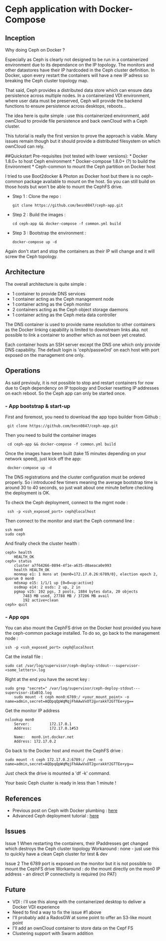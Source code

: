 # Ceph application with Docker-Compose

## Inception
Why doing Ceph on Docker ?

Especially as Ceph is clearly not designed to be run in a containerized environment due to its dependance on the IP topology. The monitors and other datastores have their IP hardcoded in the Ceph cluster definition. In Docker, upon every restart the containers will have a new IP adress so breaking the Ceph cluster topology map. 

That said, Ceph provides a distributed data store which can ensure data persistence across multiple nodes. In a containerized VDI environment, where user data must be preserved, Ceph will provide the backend functions to ensure persistence across desktops, reboots...

The idea here is quite simple : use <ref>this</ref> containerized environment,  add ownCloud to provide file persistence and back ownCloud with a Ceph cluster. 

This tutorial is really the first version to prove the approach is viable. Many issues remain though but it should provide a distributed filesystem on which ownCloud can rely.

##Quickstart
Pre-requisites (not tested with lower versions):
     * Docker 1.8.0+ to host Ceph environment
     * Docker-compose 1.8.0+ (?) to build the Environment 
     * Ceph-common to mount the Ceph partition on Docker host

I tried to use Boot2docker & Photon as Docker host but there is no ceph-common package available to mount on the host. So you can still build on those hosts but won't be able to mount the CephFS drive.

* Step 1 : Clone the repo : 

	`git clone https://github.com/besn0847/ceph-app.git`

* Step 2 : Build the images : 

	`cd ceph-app && docker-compose -f common.yml build`

* Step 3 : Bootstrap the environment :

	`docker-compose up -d`

Again don't start and stop the containers as their IP will change and it will screw the Ceph topology.

## Architecture
The overall architecture is quite simple :

* 1 container to provide DNS services
* 1 container acting as the Ceph management node
* 1 container acting as the Ceph monitor
* 2 containers acting as the Ceph object storage daemons
* 1 container acting as the Ceph meta data controller

The DNS container is used to provide name resolution to other containers as the Docker linking capability is limited to downstream links aka. not possible to link a container to another which as not been yet created.

Each container hosts an SSH server except the DNS one which only provide DNS capability. The default login is 'ceph/passw0rd' on each host with port exposed on the management one only.

## Operations
As said previouly, it is not possible to stop and restart containers for now due to Ceph dependency on IP topology and Docker resetting IP addresses on each reboot. 
So the Ceph app can only be started once.

### - App bootstrap & start-up
First and foremost, you need to download the app topo builder from Github :

     git clone https://github.com/besn0847/ceph-app.git

Then you need to build the container images

     cd ceph-app && docker-compose -f common.yml build

Once the images have been built (take 15 minutes depending on your network speed), just kick off the app:

     docker-compose up -d

The DNS registrations and the cluster configuration must be ordered properly. So i introduced few timers meaning the average bootstrap time is around 30 to 40 seconds, so just wait about one minute before checking the deployment is OK.

To check the Ceph deployment, connect to the mgmt node :

     ssh -p <ssh_exposed_port> ceph@localhost

Then connect to the monitor and start the Ceph command line :
     
	ssh mon0
	sudo ceph

And finally check the cluster health :

	ceph> health
		HEALTH_OK
	ceph> status
		cluster a7f64266-0894-4f1e-a635-d0aeaca0e993
		health HEALTH_OK
		monmap e1: 1 mons at {mon0=172.17.0.26:6789/0}, election epoch 2, quorum 0 mon0
		mdsmap e15: 1/1/1 up {0=0=up:active}
		osdmap e14: 2 osds: 2 up, 2 in
		pgmap v25: 192 pgs, 3 pools, 1884 bytes data, 20 objects
			7483 MB used, 27788 MB / 37206 MB avail
			192 active+clean
	ceph> quit

### - App  ops
You can also mount the CephFS drive on the Docker host provided you have the ceph-common package installed.
To do so, go back to the management node :

	ssh -p <ssh_exposed_port> ceph@localhost

Cat the install file :

	sudo cat /var/log/supervisor/ceph-deploy-stdout---supervisor-<some_letters>.log

Right at the end you have the secret key :

	sudo grep "secret=" /var/log/supervisor/ceph-deploy-stdout---supervisor-iEaBlQ.log
		sudo mount -t ceph mon0:6789:/ <your_mount_point> -o name=admin,secret=AQDpqQpWqMqjFhAAwVxOT2gvrakkY2GTTEe+yg==

Get the monitor IP address

	nslookup mon0
		Server:         172.17.0.1
		Address:        172.17.0.1#53
		
		Name:   mon0.int.docker.net
		Address: 172.17.0.2

Go back to the Docker host and mount the CephFS drive :

	sudo mount -t ceph 172.17.0.2:6789:/ /mnt -o name=admin,secret=AQDpqQpWqMqjFhAAwVxOT2gvrakkY2GTTEe+yg==

Just check the drive is mounted a 'df -k' command.

Your basic Ceph cluster is ready in less than 1 minute !

## References
* Previous post on Ceph with Docker plumbing : [here](http://fbevmware.blogspot.fr/2014/05/software-defined-compute-network-and.html?view=sidebar)
* Advanced Ceph deployment tutorial : [here](http://alanxelsys.com/ceph-howto/)

## Issues
Issue 1 When restarting the containers, their IPaddresses get changed which destroys the Ceph cluster topology
	Workaround : none - just use this to quickly have a clean Ceph cluster for test & dev
     
Issue 2 The 6789 port is exposed on the monitor but it is not possible to mount the CephFS drive
	Workaround : do the mount directly on the mon0 IP address - an direct IP connectivity is required (no PAT)

## Future
* VDI : i'll use this along with the containerized desktop to deliver a Docker VDI experience
* Need to find a way to fix the issue #1 above
* I'll probably add a RadosGW at some point to offer an S3-like mount point
* I'll add an ownCloud container to store data on the Cepf FS
* Clustering support with Swarm addition

     


     
